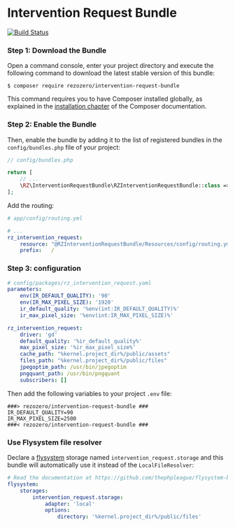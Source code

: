 # Intervention Request Bundle

[![Build Status](https://app.travis-ci.com/rezozero/intervention-request-bundle.svg?branch=master)](https://app.travis-ci.com/rezozero/intervention-request-bundle)

### Step 1: Download the Bundle

Open a command console, enter your project directory and execute the
following command to download the latest stable version of this bundle:

```console
$ composer require rezozero/intervention-request-bundle
```

This command requires you to have Composer installed globally, as explained
in the [installation chapter](https://getcomposer.org/doc/00-intro.md)
of the Composer documentation.

### Step 2: Enable the Bundle

Then, enable the bundle by adding it to the list of registered bundles
in the `config/bundles.php` file of your project:

```php
// config/bundles.php

return [
    // ...
    \RZ\InterventionRequestBundle\RZInterventionRequestBundle::class => ['all' => true],
];
```

Add the routing:

```yaml
# app/config/routing.yml

# ...
rz_intervention_request:
    resource: "@RZInterventionRequestBundle/Resources/config/routing.yml"
    prefix:   /

```
### Step 3: configuration

```yaml
# config/packages/rz_intervention_request.yaml
parameters:
    env(IR_DEFAULT_QUALITY): '90'
    env(IR_MAX_PIXEL_SIZE): '1920'
    ir_default_quality: '%env(int:IR_DEFAULT_QUALITY)%'
    ir_max_pixel_size: '%env(int:IR_MAX_PIXEL_SIZE)%'

rz_intervention_request:
    driver: 'gd'
    default_quality: '%ir_default_quality%'
    max_pixel_size: '%ir_max_pixel_size%'
    cache_path: "%kernel.project_dir%/public/assets"
    files_path: "%kernel.project_dir%/public/files"
    jpegoptim_path: /usr/bin/jpegoptim
    pngquant_path: /usr/bin/pngquant
    subscribers: []
```

Then add the following variables to your project `.env` file:

```dotenv
###> rezozero/intervention-request-bundle ###
IR_DEFAULT_QUALITY=90
IR_MAX_PIXEL_SIZE=2500
###< rezozero/intervention-request-bundle ###
```

### Use Flysystem file resolver

Declare a [flysystem](https://github.com/thephpleague/flysystem-bundle) storage named `intervention_request.storage` and 
this bundle will automatically use it instead of the `LocalFileResolver`:

```yaml
# Read the documentation at https://github.com/thephpleague/flysystem-bundle/blob/master/docs/1-getting-started.md
flysystem:
    storages:
        intervention_request.storage:
            adapter: 'local'
            options:
                directory: '%kernel.project_dir%/public/files'
```
